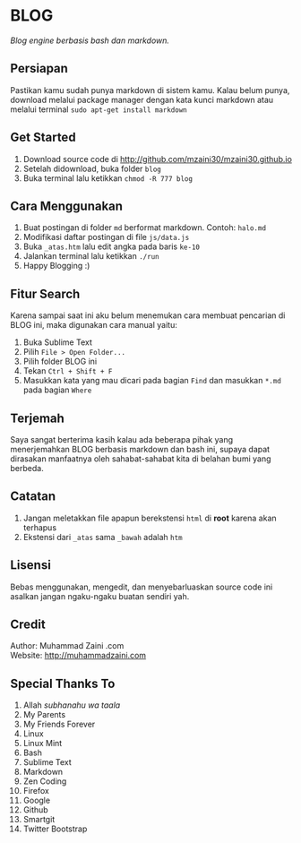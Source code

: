 # BLOG

_Blog engine berbasis bash dan markdown._

## Persiapan

Pastikan kamu sudah punya markdown di sistem kamu. Kalau belum punya, download melalui package manager dengan kata kunci markdown atau melalui terminal `sudo apt-get install markdown`

## Get Started

1. Download source code di <http://github.com/mzaini30/mzaini30.github.io>
2. Setelah didownload, buka folder `blog`
3. Buka terminal lalu ketikkan `chmod -R 777 blog`

## Cara Menggunakan

1. Buat postingan di folder `md` berformat markdown. Contoh: `halo.md`
2. Modifikasi daftar postingan di file `js/data.js`
3. Buka `_atas.htm` lalu edit angka pada baris `ke-10`
4. Jalankan terminal lalu ketikkan `./run`
5. Happy Blogging :)

## Fitur Search

Karena sampai saat ini aku belum menemukan cara membuat pencarian di BLOG ini, maka digunakan cara manual yaitu:

1. Buka Sublime Text
2. Pilih `File > Open Folder...`
3. Pilih folder BLOG ini
4. Tekan `Ctrl + Shift + F`
5. Masukkan kata yang mau dicari pada bagian `Find` dan masukkan `*.md` pada bagian `Where`

## Terjemah

Saya sangat berterima kasih kalau ada beberapa pihak yang menerjemahkan BLOG berbasis markdown dan bash ini, supaya dapat dirasakan manfaatnya oleh sahabat-sahabat kita di belahan bumi yang berbeda.

## Catatan

1. Jangan meletakkan file apapun berekstensi `html` di **root** karena akan terhapus
2. Ekstensi dari `_atas` sama `_bawah` adalah `htm`

## Lisensi

Bebas menggunakan, mengedit, dan menyebarluaskan source code ini asalkan jangan ngaku-ngaku buatan sendiri yah.

## Credit

Author: Muhammad Zaini .com <br>
Website: <http://muhammadzaini.com>

## Special Thanks To

1. Allah _subhanahu wa taala_
2. My Parents
3. My Friends Forever
4. Linux
5. Linux Mint
6. Bash
7. Sublime Text
8. Markdown
9. Zen Coding
10. Firefox
11. Google
12. Github
13. Smartgit
14. Twitter Bootstrap